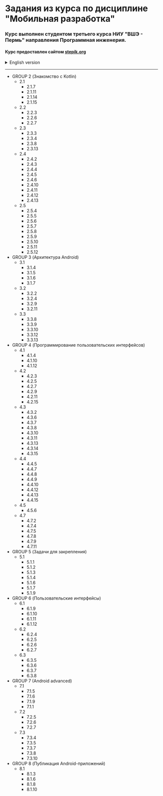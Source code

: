# Задания из курса по дисциплине "Мобильная разработка"

### Курс выполнен студентом третьего курса НИУ "ВШЭ - Пермь" направления Программная инженерия.

#### Курс предоставлен сайтом [stepik.org](https://stepik.org/)

<details>
<summary>English version</summary>

# Tasks from the course "Algorithms and data structures"

### The course was conducted by a third-year Software engineering student from "HSE-Perm".

#### The course is provided by the website [openedu.ru](https://openedu.ru)
</details>

_______________________

- GROUP 2 (Знакомство с Kotlin)
    - 2.1
        - 2.1.7
        - 2.1.11
        - 2.1.14
        - 2.1.15
    - 2.2
        - 2.2.3
        - 2.2.6
        - 2.2.7
    - 2.3
        - 2.3.3
        - 2.3.4
        - 2.3.8
        - 2.3.13
    - 2.4
        - 2.4.2
        - 2.4.3
        - 2.4.4
        - 2.4.5
        - 2.4.6
        - 2.4.10
        - 2.4.11
        - 2.4.12
        - 2.4.13
    - 2.5
        - 2.5.4
        - 2.5.5
        - 2.5.6
        - 2.5.7
        - 2.5.8
        - 2.5.9
        - 2.5.10
        - 2.5.11
        - 2.5.12
- GROUP 3 (Архитектура Android)
    - 3.1
        - 3.1.4
        - 3.1.5
        - 3.1.6
        - 3.1.7
    - 3.2
        - 3.2.2
        - 3.2.4
        - 3.2.9
        - 3.2.11
    - 3.3
        - 3.3.8
        - 3.3.9
        - 3.3.10
        - 3.3.12
        - 3.3.13
- GROUP 4 (Программирование пользовательских интерфейсов)
    - 4.1
        - 4.1.4
        - 4.1.10
        - 4.1.12
    - 4.2
        - 4.2.3
        - 4.2.5
        - 4.2.7
        - 4.2.9
        - 4.2.11
        - 4.2.15
    - 4.3
        - 4.3.2
        - 4.3.6
        - 4.3.7
        - 4.3.8
        - 4.3.10
        - 4.3.11
        - 4.3.13
        - 4.3.14
        - 4.3.15
    - 4.4
        - 4.4.5
        - 4.4.7
        - 4.4.8
        - 4.4.9
        - 4.4.10
        - 4.4.12
        - 4.4.13
        - 4.4.15
    - 4.5
        - 4.5.6
    - 4.7
        - 4.7.2
        - 4.7.4
        - 4.7.5
        - 4.7.8
        - 4.7.9
        - 4.7.11
- GROUP 5 (Задачи для закрепления)
    - 5.1
        - 5.1.1
        - 5.1.2
        - 5.1.3
        - 5.1.4
        - 5.1.6
        - 5.1.7
        - 5.1.9
- GROUP 6 (Пользовательские интерфейсы)
    - 6.1
        - 6.1.9
        - 6.1.10
        - 6.1.11
        - 6.1.12
    - 6.2
        - 6.2.4
        - 6.2.5
        - 6.2.6
        - 6.2.7
    - 6.3
        - 6.3.5
        - 6.3.6
        - 6.3.7
        - 6.3.8
- GROUP 7 (Android advanced)
    - 7.1
        - 7.1.5
        - 7.1.6
        - 7.1.9
        - 7.1.1
    - 7.2
        - 7.2.5
        - 7.2.6
        - 7.2.7
    - 7.3
        - 7.3.4
        - 7.3.5
        - 7.3.7
        - 7.3.8
        - 7.3.10
- GROUP 8 (Публикация Android-приложений)
    - 8.1
        - 8.1.3
        - 8.1.6
        - 8.1.8
        - 8.1.10

